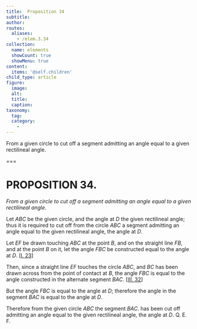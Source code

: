 ```yaml
---
title:  Proposition 34
subtitle: 
author:
routes:
  aliases:
    - /elem.3.34
collection:
  name: elements
  showCount: true
  showMenu: true
content:
  items: '@self.children'
child_type: article
figure:
  image:
  alt:
  title:
  caption:
taxonomy:
  tag:
  category:
    - 
---
```


<p><emph>From a given circle to cut off a segment admitting an angle equal to a given rectilineal angle</emph>. </p>

===

<h1>PROPOSITION 34.</h1>
<p><em>From a given circle to cut off a segment admitting an angle equal to a given rectilineal angle</em>. </p>

<p>Let <em>ABC</em> be the given circle, and the angle at <em>D</em> the given rectilineal angle; thus it is required to cut off from the circle <em>ABC</em> a segment admitting an angle equal to the given rectilineal angle, the angle at <em>D</em>. </p>

<p>Let <em>EF</em> be drawn touching <em>ABC</em> at the point <em>B</em>, and on the straight line <em>FB</em>, and at the point <em>B</em> on it, let the angle <em>FBC</em> be constructed equal to the angle at <em>D</em>. [<a href="/elem.1.23">I. 23</a>] </p>

<p>Then, since a straight line <em>EF</em> touches the circle <em>ABC</em>, <pb n="71"/><span class="center">and <em>BC</em> has been drawn across from the point of contact at <em>B</em>,</span> the angle <em>FBC</em> is equal to the angle constructed in the alternate segment <em>BAC</em>. [<a href="/elem.3.32">III. 32</a>] 
      </p>

<p>But the angle <em>FBC</em> is equal to the angle at <em>D</em>; <span class="center">therefore the angle in the segment <em>BAC</em> is equal to the angle at <em>D</em>.</span>
      </p>

<p>Therefore from the given circle <em>ABC</em> the segment <em>BAC</em>. has been cut off admitting an angle equal to the given rectilineal angle, the angle at <em>D</em>. Q. E. F.</p>
